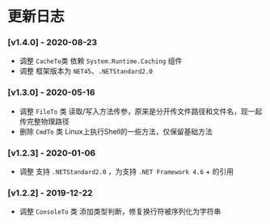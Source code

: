 # 更新日志

### [v1.4.0] - 2020-08-23
- 调整 `CacheTo`类 依赖 `System.Runtime.Caching` 组件
- 调整 框架版本为 `NET45`、`.NETStandard2.0`

### [v1.3.0] - 2020-05-16
- 调整 `FileTo` 类 读取/写入方法传参，原来是分开传文件路径和文件名，现一起传完整物理路径
- 删除 `CmdTo` 类 Linux上执行Shell的一些方法，仅保留基础方法

### [v1.2.3] - 2020-01-06
- 调整 支持 `.NETStandard2.0` ，为支持 `.NET Framework 4.6` + 的引用

### [v1.2.2] - 2019-12-22
- 调整 `ConsoleTo` 类 添加类型判断，修复换行符被序列化为字符串